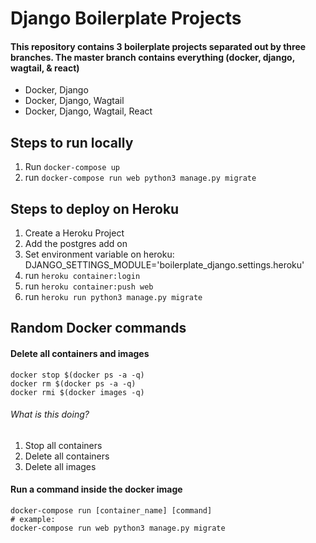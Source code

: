 # Django Boilerplate Projects

#### This repository contains 3 boilerplate projects separated out by three branches. The master branch contains everything (docker, django, wagtail, & react)
  - Docker, Django
  - Docker, Django, Wagtail
  - Docker, Django, Wagtail, React

## Steps to run locally
  1. Run `docker-compose up`
  2. run `docker-compose run web python3 manage.py migrate`

## Steps to deploy on Heroku
  1. Create a Heroku Project
  2. Add the postgres add on
  3. Set environment variable on heroku: DJANGO_SETTINGS_MODULE='boilerplate_django.settings.heroku'
  4. run `heroku container:login`
  5. run `heroku container:push web`
  6. run `heroku run python3 manage.py migrate`

## Random Docker commands

#### Delete all containers and images
    docker stop $(docker ps -a -q)
    docker rm $(docker ps -a -q)
    docker rmi $(docker images -q)
###### What is this doing?
  1. Stop all containers
  2. Delete all containers
  3. Delete all images

#### Run a command inside the docker image
    docker-compose run [container_name] [command]
    # example:
    docker-compose run web python3 manage.py migrate

